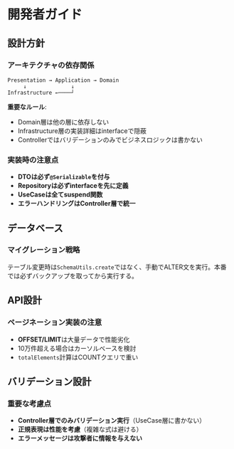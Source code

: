 # 開発者ガイド

## 設計方針

### アーキテクチャの依存関係

```
Presentation → Application → Domain
     ↓              ↓
Infrastructure ←────┘
```

**重要なルール**:
- Domain層は他の層に依存しない
- Infrastructure層の実装詳細はinterfaceで隠蔽
- Controllerではバリデーションのみでビジネスロジックは書かない

### 実装時の注意点

- **DTOは必ず`@Serializable`を付与**
- **Repositoryは必ずinterfaceを先に定義**
- **UseCaseは全てsuspend関数**
- **エラーハンドリングはController層で統一**

## データベース

### マイグレーション戦略

テーブル変更時は`SchemaUtils.create`ではなく、手動でALTER文を実行。本番では必ずバックアップを取ってから実行する。

## API設計

### ページネーション実装の注意

- **OFFSET/LIMIT**は大量データで性能劣化
- 10万件超える場合はカーソルベースを検討
- `totalElements`計算はCOUNTクエリで重い

## バリデーション設計

### 重要な考慮点

- **Controller層でのみバリデーション実行**（UseCase層に書かない）
- **正規表現は性能を考慮**（複雑な式は避ける）
- **エラーメッセージは攻撃者に情報を与えない**
